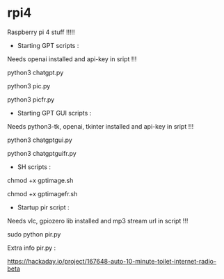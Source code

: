 # rpi4

Raspberry pi 4 stuff !!!!!

- Starting GPT scripts :

Needs openai installed and api-key in sript !!!

python3 chatgpt.py

python3 pic.py 

python3 picfr.py

- Starting GPT GUI scripts :

Needs python3-tk, openai, tkinter installed and api-key in sript !!!

python3 chatgptgui.py

python3 chatgptguifr.py

- SH scripts :

chmod +x gptimage.sh 

chmod +x gptimagefr.sh 

- Startup pir script :

Needs vlc, gpiozero lib installed and mp3 stream url in script !!!

sudo python pir.py

Extra info pir.py :

https://hackaday.io/project/167648-auto-10-minute-toilet-internet-radio-beta
